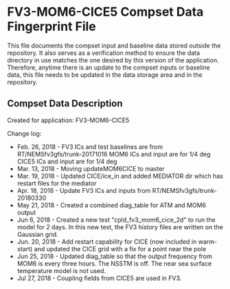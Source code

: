 FV3-MOM6-CICE5 Compset Data Fingerprint File
=============================================

This file documents the compset input and baseline data stored
outside the repository.  It also serves as a verification method 
to ensure the data directory in use matches the one desired by 
this version of the application. Therefore, anytime there is an 
update to the compset inputs or baseline data, this file needs 
to be updated in the data storage area and in the repository.  


Compset Data Description
--------------------------------

Created for application: FV3-MOM6-CICE5

Change log:

* Feb. 26, 2018 - FV3 ICs and test baselines are from RT/NEMSfv3gfs/trunk-20171016
                  MOM6 ICs and input are for 1/4 deg
                  CICE5 ICs and input are for 1/4 deg
* Mar. 13, 2018 - Moving updateMOM6CICE to master 
* Mar. 19, 2018 - Updated CICE/ice_in and added MEDIATOR dir which has restart files
                  for the mediator
* Apr. 18, 2018 - Update FV3 ICs and inputs from RT/NEMSfv3gfs/trunk-20180330
* May  21, 2018 - Created a combined diag_table for ATM and MOM6 output
* Jun  6,  2018 - Created a new test "cpld_fv3_mom6_cice_2d" to run the model for 2 days. 
                  In this new test, the FV3 history files are written on the Gaussian grid.
* Jun. 20, 2018 - Add restart capability for CICE (now included in warm-start) and
                  updated the CICE grid with a fix for a point near the pole
* Jun  25, 2018 - Updated diag_table so that the output frequency from MOM6 is every three hours. 
                  The NSSTM is off. The near sea surface temperature model is not used.
* Jul  27, 2018 - Coupling fields from CICE5 are used in FV3.
